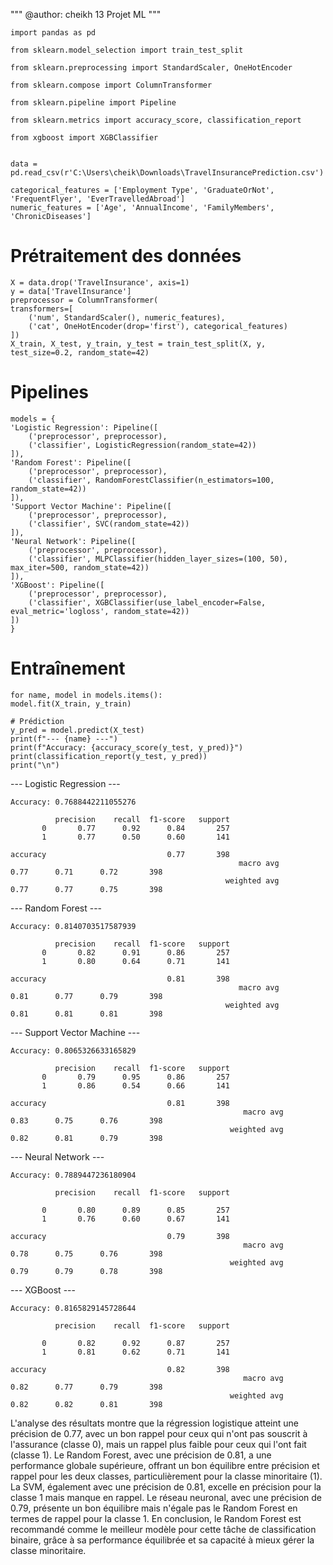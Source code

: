 
"""
@author: cheikh 
13 Projet ML
"""

    import pandas as pd

    from sklearn.model_selection import train_test_split

    from sklearn.preprocessing import StandardScaler, OneHotEncoder

    from sklearn.compose import ColumnTransformer

    from sklearn.pipeline import Pipeline

    from sklearn.metrics import accuracy_score, classification_report

    from xgboost import XGBClassifier


    data = pd.read_csv(r'C:\Users\cheik\Downloads\TravelInsurancePrediction.csv')

    categorical_features = ['Employment Type', 'GraduateOrNot', 'FrequentFlyer', 'EverTravelledAbroad']
    numeric_features = ['Age', 'AnnualIncome', 'FamilyMembers', 'ChronicDiseases']

# Prétraitement des données

    X = data.drop('TravelInsurance', axis=1)
    y = data['TravelInsurance']
    preprocessor = ColumnTransformer(
    transformers=[
        ('num', StandardScaler(), numeric_features),
        ('cat', OneHotEncoder(drop='first'), categorical_features)
    ])
    X_train, X_test, y_train, y_test = train_test_split(X, y, test_size=0.2, random_state=42)

# Pipelines

    models = {
    'Logistic Regression': Pipeline([
        ('preprocessor', preprocessor),
        ('classifier', LogisticRegression(random_state=42))
    ]),
    'Random Forest': Pipeline([
        ('preprocessor', preprocessor),
        ('classifier', RandomForestClassifier(n_estimators=100, random_state=42))
    ]),
    'Support Vector Machine': Pipeline([
        ('preprocessor', preprocessor),
        ('classifier', SVC(random_state=42))
    ]),
    'Neural Network': Pipeline([
        ('preprocessor', preprocessor),
        ('classifier', MLPClassifier(hidden_layer_sizes=(100, 50), max_iter=500, random_state=42))
    ]),
    'XGBoost': Pipeline([
        ('preprocessor', preprocessor),
        ('classifier', XGBClassifier(use_label_encoder=False, eval_metric='logloss', random_state=42))
    ])
    }

# Entraînement

    for name, model in models.items():
    model.fit(X_train, y_train)
    
    # Prédiction
    y_pred = model.predict(X_test)
    print(f"--- {name} ---")
    print(f"Accuracy: {accuracy_score(y_test, y_pred)}")
    print(classification_report(y_test, y_pred))
    print("\n")
    
--- Logistic Regression ---

    Accuracy: 0.7688442211055276

              precision    recall  f1-score   support
           0       0.77      0.92      0.84       257
           1       0.77      0.50      0.60       141

    accuracy                           0.77       398
                                                       macro avg       0.77      0.71      0.72       398
                                                    weighted avg       0.77      0.77      0.75       398



--- Random Forest ---

    Accuracy: 0.8140703517587939

              precision    recall  f1-score   support
           0       0.82      0.91      0.86       257
           1       0.80      0.64      0.71       141

    accuracy                           0.81       398
                                                       macro avg       0.81      0.77      0.79       398
                                                    weighted avg       0.81      0.81      0.81       398



--- Support Vector Machine ---

    Accuracy: 0.8065326633165829
              
              precision    recall  f1-score   support
           0       0.79      0.95      0.86       257
           1       0.86      0.54      0.66       141

    accuracy                           0.81       398
                                                        macro avg       0.83      0.75      0.76       398
                                                     weighted avg       0.82      0.81      0.79       398



--- Neural Network ---

    Accuracy: 0.7889447236180904

              precision    recall  f1-score   support

           0       0.80      0.89      0.85       257
           1       0.76      0.60      0.67       141

    accuracy                           0.79       398
                                                        macro avg       0.78      0.75      0.76       398
                                                     weighted avg       0.79      0.79      0.78       398



--- XGBoost ---

    Accuracy: 0.8165829145728644

              precision    recall  f1-score   support

           0       0.82      0.92      0.87       257
           1       0.81      0.62      0.71       141

    accuracy                           0.82       398
                                                        macro avg       0.82      0.77      0.79       398
                                                     weighted avg       0.82      0.82      0.81       398


L'analyse des résultats montre que la régression logistique atteint une précision de 0.77, avec un bon rappel pour ceux qui n'ont pas souscrit à l'assurance (classe 0), mais un rappel plus faible pour ceux qui l'ont fait (classe 1). Le Random Forest, avec une précision de 0.81, a une performance globale supérieure, offrant un bon équilibre entre précision et rappel pour les deux classes, particulièrement pour la classe minoritaire (1). La SVM, également avec une précision de 0.81, excelle en précision pour la classe 1 mais manque en rappel. Le réseau neuronal, avec une précision de 0.79, présente un bon équilibre mais n'égale pas le Random Forest en termes de rappel pour la classe 1. En conclusion, le Random Forest est recommandé comme le meilleur modèle pour cette tâche de classification binaire, grâce à sa performance équilibrée et sa capacité à mieux gérer la classe minoritaire.




